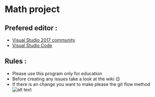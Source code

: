 # Math project
## Prefered editor :
* [Visual Studio 2017 community](https://www.visualstudio.com/vs/community/)
* [Visual Studio Code](https://code.visualstudio.com/)
## Rules :
* Please use this program only for education
* Before creating any issues take a look at the wiki :wink:
* If there is an change you want to make please the git flow method
![alt text](http://nvie.com/img/git-model@2x.png "git flow")
